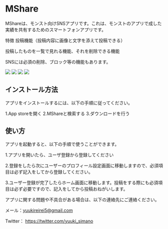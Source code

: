 # MShare
MShareは、モンスト向けSNSアプリです。これは、モンストのアプリで成した実績を共有するためのスマートフォンアプリです。

特徴
投稿機能（投稿内容に画像と文字を添えて投稿できる）

投稿したものを一覧で見れる機能、それを削除できる機能

SNSには必須の削除、ブロック等の機能もあります。

![](https://storage.googleapis.com/zenn-user-upload/de9e42d57851-20230509.png)
![](https://storage.googleapis.com/zenn-user-upload/224b606dd86d-20230509.png)
![](https://storage.googleapis.com/zenn-user-upload/ab804809fade-20230509.png)
![](https://storage.googleapis.com/zenn-user-upload/a5da8f4ac42a-20230509.png)

## インストール方法
アプリをインストールするには、以下の手順に従ってください。

1.App storeを開く
2.MShareと検索する
3.ダウンロードを行う

## 使い方
アプリを起動すると、以下の手順で使うことができます。

1.アプリを開いたら、ユーザ登録から登録してください

2.登録をしたら次にユーザーのプロフィール設定画面に移動しますので、必須項目は必ず記入をしてから登録してください。

3.ユーザー登録が完了したらホーム画面に移動します。投稿をする際にも必須項目は必ず必要ですので、記入をしてから投稿おねがいします。

アプリに関する問題や不具合がある場合は、以下の連絡先にご連絡ください。

メール：yuukireirei5@gmail.com

Twitter： https://twitter.com/yuuki_simano
